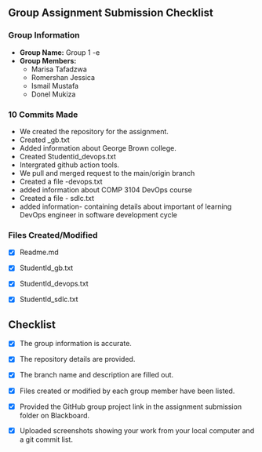 ## Group Assignment Submission Checklist

### Group Information
- **Group Name:**  Group 1
-e
- **Group Members:**
  - Marisa Tafadzwa
  - Romershan Jessica
  - Ismail Mustafa
  - Donel Mukiza


### 10 Commits Made
- We created the repository for the assignment.
- Created _gb.txt
- Added information about George Brown college.
- Created Studentid_devops.txt
- Intergrated github action tools.
- We pull and merged request to the main/origin branch
- Created a file  -devops.txt
- added  information about COMP 3104 DevOps course
- Created a file - sdlc.txt
- added information- containing details about important of learning DevOps engineer in software development cycle

### Files Created/Modified
- [X] Readme.md
- [X] StudentId_gb.txt
- [X] StudentId_devops.txt
- [X] StudentId_sdlc.txt



## Checklist
- [X] The group information is accurate.
- [X] The repository details are provided.
- [X] The branch name and description are filled out.
- [X] Files created or modified by each group member have been listed.
- [X] Provided the GitHub group project link in the assignment submission folder on Blackboard.
- [X] Uploaded screenshots showing your work from your local computer and a git commit list.

